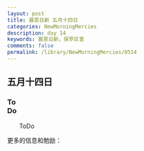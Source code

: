 ```yaml
---
layout: post
title: 晨恩日新 五月十四日
categories: NewMorningMercies
description: day 14
keywords: 晨恩日新，保罗区普
comments: false
permalink: /library/NewMorningMercies/0514
---
```


## 五月十四日

### To <br> Do

&emsp;&emsp;ToDo

更多的信息和勉励：[]()
